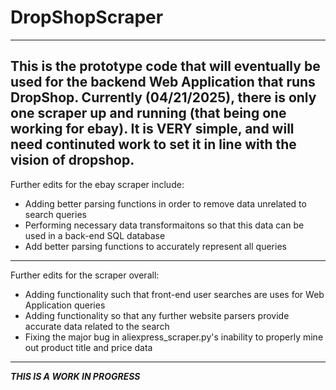 # DropShopScraper
---
This is the prototype code that will eventually be used for the backend Web Application that runs DropShop.
Currently (04/21/2025), there is only one scraper up and running (that being one working for ebay).
It is VERY simple, and will need continuted work to set it in line with the vision of dropshop.
---
Further edits for the ebay scraper include:
- Adding better parsing functions in order to remove data unrelated to search queries
- Performing necessary data transformaitons so that this data can be used in a back-end SQL database
- Add better parsing functions to accurately represent all queries
---
Further edits for the scraper overall:
- Adding functionality such that front-end user searches are uses for Web Application queries
- Adding functionality so that any further website parsers provide accurate data related to the search
- Fixing the major bug in aliexpress_scraper.py's inability to properly mine out product title and price data
---
***THIS IS A WORK IN PROGRESS***
